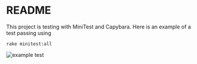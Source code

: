 # README

This project is testing with MiniTest and Capybara. Here is an example of a test passing using 

`rake minitest:all`

![example test](https://raw2.github.com/vogelbek/portfolio/master/public/MiniTest%20specs%20passing.jpg)